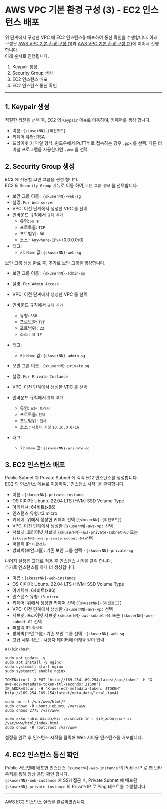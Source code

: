 # AWS VPC 기본 환경 구성 (3) - EC2 인스턴스 배포

위 단계에서 구성한 VPC 에 EC2 인스턴스를 배포하여 통신 확인을 수행합니다.
아래 구성은 [AWS VPC 기본 환경 구성 (1)](../01-01-AWS-VPC/README.md)과 [AWS VPC 기본 환경 구성 (2)](../01-02-AWS-VPC-NAT-Gateway/README.md)에 이어서 진행합니다.  
아래 순서로 진행됩니다.  
  
1. Keypair 생성
2. Security Group 생성
3. EC2 인스턴스 배포
4. EC2 인스턴스 통신 확인


---
## 1. Keypair 생성
적절한 리전을 선택 후, EC2 의 `Keypair` 메뉴로 이동하여, 키페어를 생성 합니다.

- 이름: `{skuserNN}-{리전코드}`
- 키페어 유형: RSA
- 프라이빗 키 파일 형식: 윈도우에서 PuTTY 로 접속하는 경우 `.ppk` 를 선택. 다른 터미널 프로그램을 사용한다면 `.pem` 을 선택


## 2. Security Group 생성
EC2 에 적용할 보안 그룹을 생성 합니다.  
EC2 의 `Security Group` 메뉴로 이동 하여, `보안 그룹 생성` 을 선택합니다.

- 보안 그룹 이름 : `{skuserNN}-web-sg`
- 설명: `For Web server` 
- VPC: 이전 단계에서 생성한 VPC 를 선택
- 인바운드 규칙에서 `규칙 추가`  
  * 유형: `HTTP`
  * 프로토콜: `TCP`
  * 포트범위 : `80`
  * 소스 : `Anywhere-IPv4` (0.0.0.0/0)
- 태그:
  * 키: `Name`  값: `{skuserNN}-web-sg`

보안 그룹 생성 완료 후, 추가로 보안 그룹을 생성합니다.  

- 보안 그룹 이름 : `{skuserNN}-admin-sg`
- 설명: `For Admin Access` 
- VPC: 이전 단계에서 생성한 VPC 를 선택
- 인바운드 규칙에서 `규칙 추가`  
  * 유형: `SSH`
  * 프로토콜: `TCP`
  * 포트범위 : `22`
  * 소스 : `내 IP`
- 태그:
  * 키: `Name`  값: `{skuserNN}-admin-sg`

- 보안 그룹 이름 : `{skuserNN}-private-sg`
- 설명: `For Private Instance` 
- VPC: 이전 단계에서 생성한 VPC 를 선택
- 인바운드 규칙에서 `규칙 추가`  
  * 유형: `모든 트래픽`
  * 프로토콜: `전체`
  * 포트범위 : `전체`
  * 소스 : `사용자 지정` `10.10.0.0/16`
- 태그:
  * 키: `Name`  값: `{skuserNN}-private-sg`



## 3. EC2 인스턴스 배포
Public Subnet 과 Private Subnet 에 각각 EC2 인스턴스를 생성합니다.   
EC2 의 인스턴스 메뉴로 이동하여, '인스턴스 시작' 을 클릭합니다.  

- 이름 : `{skuserNN}-private-instance`
- OS 이미지: Ubuntu 22.04 LTS (HVM) SSD Volume Type
- 아키텍쳐: 64비트(x86)
- 인스턴스 유형: t3.micro
- 키페어: 위에서 생성한 키페어 선택 (`{skuserNN}-{리전코드}`)
- VPC: 이전 단계에서 생성한 `{skuserNN}-aws-vpc` 선택
- 서브넷: 프라이빗 서브넷 `{skuserNN}-aws-private-subnet-03` 또는 `{skuserNN}-aws-private-subnet-04` 선택
- 퍼블릭 IP: `비활성화`
- 방화벽(보안그룹): 기존 보안 그룹 선택 - `{skuserNN}-private-sg`

나머지 설정은 그대로 적용 후 인스턴스 시작을 클릭 합니다.  
추가로 인스턴스를 하나 더 생성합니다.  

- 이름 : `{skuserNN}-web-instance`
- OS 이미지: Ubuntu 22.04 LTS (HVM) SSD Volume Type
- 아키텍쳐: 64비트(x86)
- 인스턴스 유형: `t3.micro`
- 키페어: 위에서 생성한 키페어 선택 (`{skuserNN}-{리전코드}`)
- VPC: 이전 단계에서 생성한 `{skuserNN}-aws-vpc` 선택
- 서브넷: 프라이빗 서브넷 `{skuserNN}-aws-subnet-01` 또는 `{skuserNN}-aws-subnet-02` 선택
- 퍼블릭 IP: `활성화`
- 방화벽(보안그룹): 기존 보안 그룹 선택 - `{skuserNN}-web-sg`
- 고급 세부 정보 - 사용자 데이터에 아래와 같이 입력
```
#!/bin/bash

sudo apt update -y
sudo apt install -y nginx
sudo systemctl start nginx
sudo systemctl enable nginx

TOKEN=(curl -X PUT "http://169.254.169.254/latest/api/token" -H "X-aws-ec2-metadata-token-ttl-seconds: 21600")
IP_ADDR=$(curl -H "X-aws-ec2-metadata-token: $TOKEN" http://169.254.169.254/latest/meta-data/local-ipv4)

sudo rm -rf /var/www/html/*
sudo chown -R ubuntu:ubuntu /var/www
sudo chmod 2775 /var/www

sudo echo "<h1>HELLO</h1> <p>SERVER IP : $IP_ADDR</p>" >> /var/www/html/index.html
sudo chown -R root:root /var/www
```

설정을 완료 후 인스턴스 시작을 클릭해 Web 서버용 인스턴스를 배포합니다.  


## 4. EC2 인스턴스 통신 확인

Public 서브넷에 배포한 인스턴스  `{skuserNN}-web-instance` 의 Public IP 로 웹 브라우저를 통해 정상 응답 확인 합니다.  
`{skuserNN}-web-instance` 에 SSH 접근 후, Private Subnet 에 배포된 `{skuserNN}-private-instance` 의 Private IP 로 Ping 테스트를 수행합니다.  

---

AWS EC2 인스턴스 실습을 완료하였습니다. 
